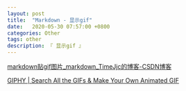 ```yaml
---
layout: post
title:  "Markdown - 显示gif"
date:   2020-05-30 07:57:00 +0800
categories: Other
tags: other
description: 『 显示gif 』
---
```


[markdown贴gif图片_markdown_TimeJjc的博客-CSDN博客](https://blog.csdn.net/TimeJjc/article/details/88716963?utm_medium=distribute.pc_relevant.none-task-blog-BlogCommendFromMachineLearnPai2-2.nonecase&depth_1-utm_source=distribute.pc_relevant.none-task-blog-BlogCommendFromMachineLearnPai2-2.nonecase)

[GIPHY | Search All the GIFs & Make Your Own Animated GIF](https://giphy.com/)